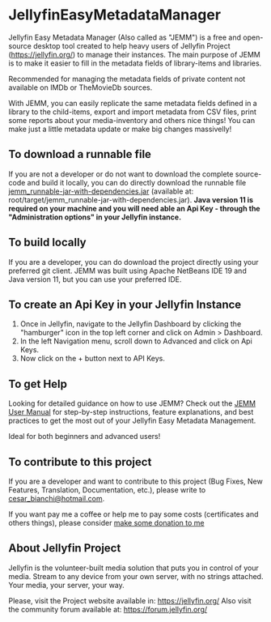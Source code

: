 # JellyfinEasyMetadataManager

Jellyfin Easy Metadata Manager (Also called as "JEMM") is a free and open-source desktop tool created to help heavy users of Jellyfin Project (https://jellyfin.org/) to manage their instances.
The main purpose of JEMM is to make it easier to fill in the metadata fields of library-items and libraries. 

Recommended for managing the metadata fields of private content not available on IMDb or TheMovieDb sources.

With JEMM, you can easily replicate the same metadata fields defined in a library to the child-items, export and import metadata from CSV files, print some reports about your media-inventory and others nice things! You can make just a little metadata update or make big changes massivelly!

## To download a runnable file
If you are not a developer or do not want to download the complete source-code and build it locally, you can do directly download the runnable file [jemm_runnable-jar-with-dependencies.jar](target/jemm_runnable-jar-with-dependencies.jar) (available at: root/target/jemm_runnable-jar-with-dependencies.jar). 
**Java version 11 is required on your machine and you will need able an Api Key - through the "Administration options" in your Jellyfin instance.**

## To build locally
If you are a developer, you can do download the project directly using your preferred git client. 
JEMM was built using Apache NetBeans IDE 19 and Java version 11, but you can use your preferred IDE.

## To create an Api Key in your Jellyfin Instance
1. Once in Jellyfin, navigate to the Jellyfin Dashboard by clicking the "hamburger" icon in the top left corner and click on Admin > Dashboard. 
2. In the left Navigation menu, scroll down to Advanced and click on Api Keys. 
3. Now click on the + button next to API Keys.

## To get Help

Looking for detailed guidance on how to use JEMM?
Check out the [JEMM User Manual](https://cesarbianchi.github.io/JellyfinEasyMetadataManager/jemmdocs/site/) for step-by-step instructions, feature explanations, and best practices to get the most out of your Jellyfin Easy Metadata Management.

Ideal for both beginners and advanced users!

## To contribute to this project
If you are a developer and want to contribute to this project (Bug Fixes, New Features, Translation, Documentation, etc.), please write to cesar_bianchi@hotmail.com.

If you want pay me a coffee or help me to pay some costs (certificates and others things), please consider [make some donation to me](https://www.paypal.com/donate/?hosted_button_id=SUBJ5D8KVC6ZN)

## About Jellyfin Project
Jellyfin is the volunteer-built media solution that puts you in control of your media. 
Stream to any device from your own server, with no strings attached. Your media, your server, your way.

Please, visit the Project website available in: https://jellyfin.org/
Also visit the community forum available at: https://forum.jellyfin.org/
